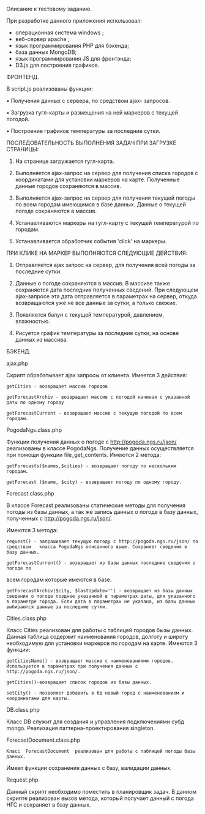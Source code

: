 
Описание к тестовому заданию.

При разработке данного приложения использовал:
- операционная система windows ;
- веб-сервер apache ;
- язык программирования PHP для бэкенда;
- база данных MongoDB;
- язык программирования JS для фронтэнда;
- D3.js для построения графиков.

ФРОНТЕНД.

В  script.js реализованы функции:

•	Получения данных с сервера, по средством ajax- запросов.

•	Загрузка гугл-карты и размещения на ней маркеров с текущей погодой.

•	 Построение графиков  температуры за последние сутки.


ПОСЛЕДОВАТЕЛЬНОСТЬ ВЫПОЛНЕНИЯ ЗАДАЧ ПРИ ЗАГРУЗКЕ СТРАНИЦЫ:

1.	На странице загружается гугл-карта.

2.	Выполняется ajax-запрос на сервер для получения списка городов с координатами для  установки маркеров на карте. Полученные данные городов сохраняются в массив.

3.	Выполняется ajax-запрос на сервер для получения текущей погоды по всем городам имеющимся в базе данных. Данные о текущей погоде сохраняются в массив.

4.	Устанавливаются маркеры на гугл-карту с текущей температурой по городам.

5.	Устанавливается обработчик события 'click' на маркеры.

ПРИ КЛИКЕ НА МАРКЕР ВЫПОЛНЯЮТСЯ СЛЕДУЮЩИЕ ДЕЙСТВИЯ:

1.	Отправляется ajax запрос на сервер, для получения всей погоды за последние сутки.

2.	Данные о погоде сохраняются в массив. В массиве также сохраняется дата последних полученных сведений. При следующем ajax-запросе эта дата отправляется в параметрах на сервер, откуда возвращаются уже не все данные за сутки, а только свежие.

3.	Появляется балун с текущей температурой, давлением, влажностью.

4.	Рисуется график температуры за последние сутки, на основе данных из массива.


БЭКЕНД.

ajax.php

Скрипт обрабатывает ajax запросы от клиента. Имеется 3 действия:

	getCities - возвращает массив городов
	
	getForecastArchiv - возвращает массив с погодой начиная с указанной даты по одному городу
	
	getForecastCurrent - возвращает массив с текущую погодой по всем городам.
	

PogodaNgs.class.php

Функции получения данных о погоде с http://pogoda.ngs.ru/json/ реализованы в классе PogodaNgs. Получение данных осуществляется при помощи функции file_get_contents. Имеются 2  метода:

	getForecasts($names,$cities) - возвращает погоду по нескольким городам.
	
	getForecast ($name, $city) - возвращает погоду по одному городу.
	
Forecast.class.php

В классе Forecast реализованы статические методы для получения погоды из базы данных, а  так же запись данных о погоде в базу данных, полученных с http://pogoda.ngs.ru/json/. 

Имеются 3 метода:

	request() - запрашивает текущую погоду с http://pogoda.ngs.ru/json/ по средством   класса PogodaNgs описанного выше. Сохраняет сведения в базу данных.
	
	getForecastCurrent() - возвращает из базы данных последние сведения о погоде по 
всем городам которые имеются в базе. 

 	getForecastArchiv($сity, $lastUpdate='') - возвращает из базы данных сведения о погоде позднее указанной в параметрах даты, для указанного в параметре города. Если дата в параметрах не указана, из базы данных выбираются данные за последние сутки.
 	
Cities.class.php

Класс Cities реализован для работы с таблицей городов бызы данных. Данная таблица содержит наименования городов, долготу и широту необходимую для установки маркеров по городам на карте. Имеются 3 функции:

	getCitiesName() - возвращает массив с наименованиями городов. Используется в параметрах при получения данных с  http://pogoda.ngs.ru/json/.
	
	getCities()-возвращает список городов из базы данных.
	
	setCity() - позволяет добавить в бд новый город с наименованием и координатами для карты.
DB.class.php

Класс DB служит для создания и управления подключениями субд mongo. Реализация 
паттерна-проектирования singleton.

ForecastDocument.class.php

	Класс  ForecastDocument  реализован для работы с таблицей погоды базы данных. 
Имеет функции сохранения данных с базу, валидации данных.

Request.php

Данный скрипт необходимо поместить в планировщик задач. В данном скрипте реализован вызов метода, который получает данный с погода НГС и сохраняет в базу данных.
